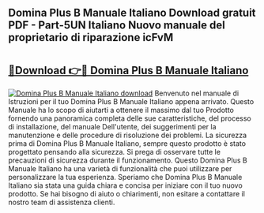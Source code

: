## Domina Plus B Manuale Italiano Download gratuit PDF - Part-5UN Italiano Nuovo manuale del proprietario di riparazione icFvM

# <h2><a href="http://dfet0zx.blite.top/?on=Domina+Plus+B+Manuale+Italiano">🔗Download 👉🔴 Domina Plus B Manuale Italiano</a></h2>

[![Domina Plus B Manuale Italiano download](https://i.imgur.com/lujVjoI.png)](http://dfet0zx.blite.top/?on=Domina+Plus+B+Manuale+Italiano)
Benvenuto nel manuale di Istruzioni per il tuo Domina Plus B Manuale Italiano appena arrivato. Questo Manuale ha lo scopo di aiutarti a ottenere il massimo dal tuo Prodotto fornendo una panoramica completa delle sue caratteristiche, del processo di installazione, del manuale Dell'utente, dei suggerimenti per la manutenzione e delle procedure di risoluzione dei problemi. La sicurezza prima di Domina Plus B Manuale Italiano, sempre questo prodotto è stato progettato pensando alla sicurezza. Si prega di osservare tutte le precauzioni di sicurezza durante il funzionamento. Questo Domina Plus B Manuale Italiano ha una varietà di funzionalità che puoi utilizzare per personalizzare la tua esperienza. Speriamo che Domina Plus B Manuale Italiano sia stata una guida chiara e concisa per iniziare con il tuo nuovo prodotto. Se hai bisogno di aiuto o chiarimenti, non esitare a contattare il nostro team di assistenza clienti.
